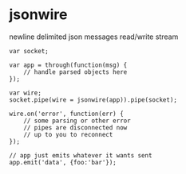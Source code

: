 # jsonwire

newline delimited json messages read/write stream

```
var socket;

var app = through(function(msg) {
    // handle parsed objects here
});

var wire;
socket.pipe(wire = jsonwire(app)).pipe(socket);

wire.on('error', function(err) {
    // some parsing or other error
    // pipes are disconnected now
    // up to you to reconnect
});

// app just emits whatever it wants sent
app.emit('data', {foo:'bar'});
```
